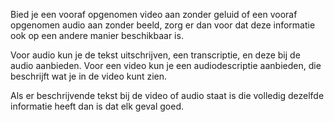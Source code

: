 <!-- @license CC0-1.0 -->

Bied je een vooraf opgenomen video aan zonder geluid of een vooraf opgenomen audio aan zonder beeld, zorg er dan voor dat deze informatie ook op een andere manier beschikbaar is.

Voor audio kun je de tekst uitschrijven, een transcriptie, en deze bij de audio aanbieden. Voor een video kun je een audiodescriptie aanbieden, die beschrijft wat je in de video kunt zien.

Als er beschrijvende tekst bij de video of audio staat is die volledig dezelfde informatie heeft dan is dat elk geval goed.
